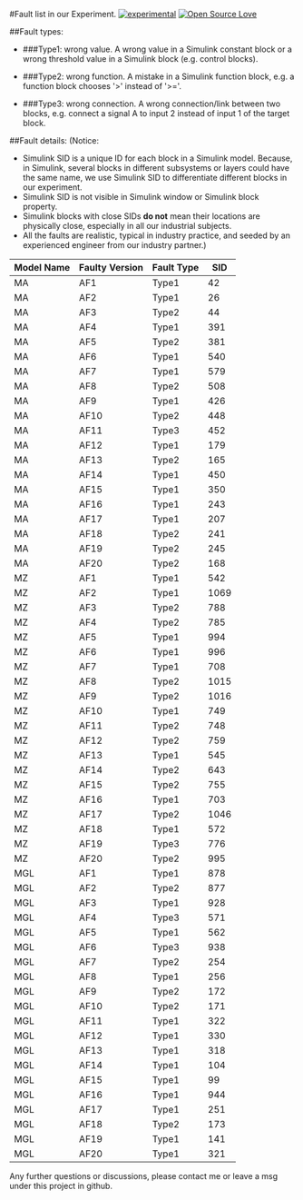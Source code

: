 #Fault list in our Experiment.
[![experimental](http://badges.github.io/stability-badges/dist/experimental.svg)](http://github.com/badges/stability-badges)
[![Open Source Love](https://badges.frapsoft.com/os/v1/open-source.svg?v=103)](https://github.com/ellerbrock/open-source-badge/)    
 


##Fault types:

* ###Type1: wrong value. 
A wrong value in a Simulink constant block or a wrong threshold value in a Simulink block (e.g. control blocks).

* ###Type2: wrong function. 
A mistake in a Simulink function block, e.g. a function block chooses '>' instead of '>='.

* ###Type3: wrong connection. 
A wrong connection/link between two blocks, e.g. connect a signal A to input 2 instead of input 1 of the target block.

##Fault details:
(Notice:


- Simulink SID is a unique ID for each block in a Simulink model. Because, in   Simulink, several blocks in different subsystems or layers could have the same name, we use Simulink SID to differentiate different blocks in our experiment.  
- Simulink SID is not visible in Simulink window or Simulink block property.
- Simulink blocks with close SIDs **do not** mean their locations are physically close, especially in all our industrial subjects.
- All the faults are realistic, typical in industry practice, and seeded by an experienced engineer from our industry partner.)


| Model Name | Faulty Version | Fault Type | SID |
|------------|----------------|------------|-----|
| MA         | AF1            | Type1      | 42  |
| MA         | AF2            | Type1      | 26  |
| MA         | AF3            | Type2      | 44  |
| MA         | AF4            | Type1      | 391 |
| MA         | AF5            | Type2      | 381 |
| MA         | AF6            | Type1      | 540 |
| MA         | AF7            | Type1      | 579 |
| MA         | AF8            | Type2      | 508 |
| MA         | AF9            | Type1      | 426 |
| MA         | AF10           | Type2      | 448 |
| MA         | AF11           | Type3      | 452 |
| MA         | AF12           | Type1      | 179 |
| MA         | AF13           | Type2      | 165 |
| MA         | AF14           | Type1      | 450 |
| MA         | AF15           | Type1      | 350 |
| MA         | AF16           | Type1      | 243 |
| MA         | AF17           | Type1      | 207 |
| MA         | AF18           | Type2      | 241 |
| MA         | AF19           | Type2      | 245 |
| MA         | AF20           | Type2      | 168 |
| MZ         | AF1            | Type1      | 542 |
| MZ         | AF2            | Type1      |1069 |
| MZ         | AF3            | Type2      | 788 |
| MZ         | AF4            | Type2      | 785 |
| MZ         | AF5            | Type1      | 994 |
| MZ         | AF6            | Type1      | 996 |
| MZ         | AF7            | Type1      | 708 |
| MZ         | AF8            | Type2      | 1015|
| MZ         | AF9            | Type2      |1016 |
| MZ         | AF10           | Type1      | 749 |
| MZ         | AF11           | Type2      | 748 |
| MZ         | AF12           | Type2      | 759 |
| MZ         | AF13           | Type1      | 545 |
| MZ         | AF14           | Type2      | 643 |
| MZ         | AF15           | Type2      | 755 |
| MZ         | AF16           | Type1      | 703 |
| MZ         | AF17           | Type2      |1046 |
| MZ         | AF18           | Type1      | 572 |
| MZ         | AF19           | Type3      | 776 |
| MZ         | AF20           | Type2      | 995 |
| MGL        | AF1            | Type1      | 878 |
| MGL        | AF2            | Type2      | 877 |
| MGL        | AF3            | Type1      | 928 |
| MGL        | AF4            | Type3      | 571 |
| MGL        | AF5            | Type1      | 562 |
| MGL        | AF6            | Type3      | 938 |
| MGL        | AF7            | Type2      | 254 |
| MGL        | AF8            | Type1      | 256 |
| MGL        | AF9            | Type2      | 172 |
| MGL        | AF10           | Type2      | 171 |
| MGL        | AF11           | Type1      | 322 |
| MGL        | AF12           | Type1      | 330 |
| MGL        | AF13           | Type1      | 318 |
| MGL        | AF14           | Type1      | 104 |
| MGL        | AF15           | Type1      | 99  |
| MGL        | AF16           | Type1      | 944 |
| MGL        | AF17           | Type1      | 251 |
| MGL        | AF18           | Type2      | 173 |
| MGL        | AF19           | Type1      | 141 |
| MGL        | AF20           | Type1      | 321 |


Any further questions or discussions, please contact me or leave a msg under this project in github. 